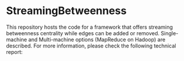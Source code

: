 StreamingBetweenness
====================

This repository hosts the code for a framework that offers streaming betweenness centrality while edges can be added or removed. Single-machine and Multi-machine options (MapReduce on Hadoop) are described. For more information, please check the following technical report: 
